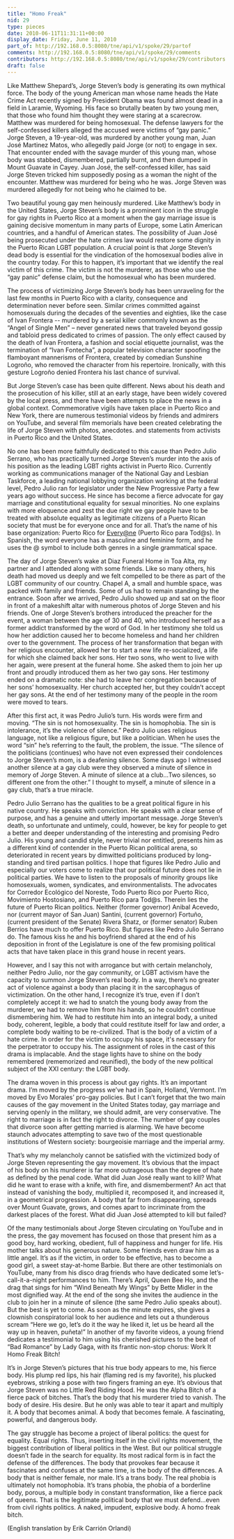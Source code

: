 ```yaml
---
title: "Homo Freak"
nid: 29
type: pieces
date: 2010-06-11T11:31:11+00:00
display_date: Friday, June 11, 2010
part_of: http://192.168.0.5:8080/tne/api/v1/spoke/29/partof
comments: http://192.168.0.5:8080/tne/api/v1/spoke/29/comments
contributors: http://192.168.0.5:8080/tne/api/v1/spoke/29/contributors
draft: false
---
```


 Like Matthew Shepard’s, Jorge Steven’s body is generating its own mythical force. The body of the young American man whose name heads the Hate Crime Act recently signed by President Obama was found almost dead in a field in Laramie, Wyoming. His face so brutally beaten by two young men, that those who found him thought they were staring at a scarecrow. Matthew was murdered for being homosexual. The defense lawyers for the self-confessed killers alleged the accused were victims of “gay panic.” Jorge Steven, a 19-year-old, was murdered by another young man, Juan José Martinez Matos, who allegedly paid Jorge (or not) to engage in sex. That encounter ended with the savage murder of this young man, whose body was stabbed, dismembered, partially burnt, and then dumped in Mount Guavate in Cayey. Juan José, the self-confessed killer, has said Jorge Steven tricked him supposedly posing as a woman the night of the encounter. Matthew was murdered for being who he was. Jorge Steven was murdered allegedly for not being who he claimed to be.

<span>Two beautiful young gay men heinously murdered. Like Matthew’s body in the United States, Jorge Steven’s body is a prominent icon in the struggle for gay rights in Puerto Rico at a moment when the gay marriage issue is gaining decisive momentum in many parts of Europe, some Latin American countries, and a handful of American states. The possibility of Juan José being prosecuted under the hate crimes law would restore some dignity in the Puerto Rican LGBT population. A crucial point is that Jorge Steven’s dead body is essential for the vindication of the homosexual bodies alive in the country today. For this to happen, it’s important that we identify the real victim of this crime. The victim is not the murderer, as those who use the “gay panic” defense claim, but the homosexual who has been murdered. </span>

<span>The process of victimizing Jorge Steven’s body has been unraveling for the last few months in Puerto Rico with a clarity, consequence and determination never before seen. Similar crimes committed against homosexuals during the decades of the seventies and eighties, like the case of Ivan Frontera -- murdered by a serial killer commonly known as the “Angel of Single Men” – never generated news that traveled beyond gossip and tabloid press dedicated to crimes of passion. The only effect caused by the death of Ivan Frontera, a fashion and social etiquette journalist, was the termination of “Ivan Fontecha”, a popular television character spoofing the flamboyant mannerisms of Frontera, created by comedian Sunshine Logroño, who removed the character from his repertoire. Ironically, with this gesture Logroño denied Frontera his last chance of survival.</span>

<span>But Jorge Steven’s case has been quite different. News about his death and the prosecution of his killer, still at an early stage, have been widely covered by the local press, and there have been attempts to place the news in a global context. Commemorative vigils have taken place in Puerto Rico and New York, there are numerous testimonial videos by friends and admirers on YouTube, and several film memorials have been created celebrating the life of Jorge Steven with photos, anecdotes. and statements from activists in Puerto Rico and the United States.</span>

<span>No one has been more faithfully dedicated to this cause than Pedro Julio Serrano, who has practically turned Jorge Steven’s murder into the axis of his position as the leading LGBT rights activist in Puerto Rico. Currently working as communications manager of the National Gay and Lesbian Taskforce, a leading national lobbying organization working at the federal level, Pedro Julio ran for legislator under the New Progressive Party a few years ago without success. He since has become a fierce advocate for gay marriage and constitutional equality for sexual minorities. No one explains with more eloquence and zest the due right we gay people have to be treated with absolute equality as legitimate citizens of a Puerto Rican society that must be for everyone once and for all. That’s the name of his base organization: Puerto Rico for [Every@ne](mailto:Every@ne) (Puerto Rico para Tod@s). In Spanish, the word everyone has a masculine and feminine form, and he uses the @ symbol to include both genres in a single grammatical space.</span>

<span>The day of Jorge Steven’s wake at Diaz Funeral Home in Toa Alta, my partner and I attended along with some friends. Like so many others, his death had moved us deeply and we felt compelled to be there as part of the LGBT community of our country. Chapel A, a small and humble space, was packed with family and friends. Some of us had to remain standing by the entrance. Soon after we arrived, Pedro Julio showed up and sat on the floor in front of a makeshift altar with numerous photos of Jorge Steven and his friends. One of Jorge Steven’s brothers introduced the preacher for the event, a woman between the age of 30 and 40, who introduced herself as a former addict transformed by the word of God. In her testimony she told us how her addiction caused her to become homeless and hand her children over to the government. The process of her transformation that began with her religious encounter, allowed her to start a new life re-socialized, a life for which she claimed back her sons. Her two sons, who went to live with her again, were present at the funeral home. She asked them to join her up front and proudly introduced them as her two gay sons. Her testimony ended on a dramatic note: she had to leave her congregation because of her sons’ homosexuality. Her church accepted her, but they couldn’t accept her gay sons. At the end of her testimony many of the people in the room were moved to tears.</span>

<span>After this first act, it was Pedro Julio’s turn. His words were firm and moving. “The sin is not homosexuality. The sin is homophobia. The sin is intolerance, it’s the violence of silence.” Pedro Julio uses religious language, not like a religious figure, but like a politician. When he uses the word “sin” he’s referring to the fault, the problem, the issue. “The silence of the politicians (continues) who have not even expressed their condolences to Jorge Steven’s mom, is a deafening silence. Some days ago I witnessed another silence at a gay club were they observed a minute of silence in memory of Jorge Steven. A minute of silence at a club…Two silences, so different one from the other.” I thought to myself, a minute of silence in a gay club, that’s a true miracle. </span>

<span>Pedro Julio Serrano has the qualities to be a great political figure in his native country. He speaks with conviction. He speaks with a clear sense of purpose, and has a genuine and utterly important message. Jorge Steven’s death, so unfortunate and untimely, could, however, be key for people to get a better and deeper understanding of the interesting and promising Pedro Julio. His young and candid style, never trivial nor entitled, presents him as a different kind of contender in the Puerto Rican political arena, so deteriorated in recent years by dimwitted politicians produced by long-standing and tired partisan politics. I hope that figures like Pedro Julio and especially our voters come to realize that our political future does not lie in political parties. We have to listen to the proposals of minority groups like homosexuals, women, syndicates, and environmentalists. The advocates for Corredor Ecológico del Noreste, Todo Puerto Rico por Puerto Rico, Movimiento Hostosiano, and Puerto Rico para Tod@s. Therein lies the future of Puerto Rican politics. Neither (former governor) Anibal Acevedo, nor (current mayor of San Juan) Santini, (current governor) Fortuño, (current president of the Senate) Rivera Shatz, or (former senator) Ruben Berrios have much to offer Puerto Rico. But figures like Pedro Julio Serrano do. The famous kiss he and his boyfriend shared at the end of his deposition in front of the Legislature is one of the few promising political acts that have taken place in this grand house in recent years.</span>

<span>However, and I say this not with arrogance but with certain melancholy, neither Pedro Julio, nor the gay community, or LGBT activism have the capacity to summon Jorge Steven’s real body. In a way, there’s no greater act of violence against a body than placing it in the sarcophagus of victimization. On the other hand, I recognize it’s true, even if I don’t completely accept it: we had to snatch the young body away from the murderer, we had to remove him from his hands, so he couldn’t continue dismembering him. We had to restitute him into an integral body, a united body, coherent, legible, a body that could restitute itself for law and order, a complete body waiting to be re-civilized. That is the body of a victim of a hate crime. In order for the victim to occupy his space, it's necessary for the perpetrator to occupy his. The assignment of roles in the cast of this drama is implacable. And the stage lights have to shine on the body remembered (rememorized and reunified), the body of the new political subject of the XXI century: the LGBT body.</span>

<span>The drama woven in this process is about gay rights. It’s an important drama. I’m moved by the progress we’ve had in Spain, Holland, Vermont. I’m moved by Evo Morales’ pro-gay policies. But I can’t forget that the two main causes of the gay movement in the United States today, gay marriage and serving openly in the military, we should admit, are very conservative. The right to marriage is in fact the right to divorce. The number of gay couples that divorce soon after getting married is alarming. We have become staunch advocates attempting to save two of the most questionable institutions of Western society: bourgeoisie marriage and the imperial army. </span>

<span>That’s why my melancholy cannot be satisfied with the victimized body of Jorge Steven representing the gay movement. It’s obvious that the impact of his body on his murderer is far more outrageous than the degree of hate as defined by the penal code. What did Juan José really want to kill? What did he want to erase with a knife, with fire, and dismemberment? An act that instead of vanishing the body, multiplied it, recomposed it, and increased it, in a geometrical progression. A body that far from disappearing, spreads over Mount Guavate, grows, and comes apart to incriminate from the darkest places of the forest. What did Juan José attempted to kill but failed?</span>

<span>Of the many testimonials about Jorge Steven circulating on YouTube and in the press, the gay movement has focused on those that present him as a good boy, hard working, obedient, full of happiness and hunger for life. His mother talks about his generous nature. Some friends even draw him as a little angel. It’s as if the victim, in order to be effective, has to become a good girl, a sweet stay-at-home Barbie. But there are other testimonials on YouTube, many from his disco drag friends who have dedicated some let’s-call-it-a-night performances to him. There’s April, Queen Bee Ho, and the drag that sings for him “Wind Beneath My Wings” by Bette Midler in the most dignified way. At the end of the song she invites the audience in the club to join her in a minute of silence (the same Pedro Julio speaks about). But the best is yet to come. As soon as the minute expires, she gives a clownish conspiratorial look to her audience and lets out a thunderous scream “Here we go, let’s do it the way he liked it, let us be heard all the way up in heaven, puñeta!” In another of my favorite videos, a young friend dedicates a testimonial to him using his cherished pictures to the beat of “Bad Romance” by Lady Gaga, with its frantic non-stop chorus: Work It Homo Freak Bitch! </span>

<span>It’s in Jorge Steven’s pictures that his true body appears to me, his fierce body. His plump red lips, his hair (flaming red is my favorite), his plucked eyebrows, striking a pose with two fingers framing an eye. It’s obvious that Jorge Steven was no Little Red Riding Hood. He was the Alpha Bitch of a fierce pack of bitches. That’s the body that his murderer tried to vanish. The body of desire. His desire. But he only was able to tear it apart and multiply it. A body that becomes animal. A body that becomes female. A fascinating, powerful, and dangerous body</span><span>.</span>

<span>The gay struggle has become a project of liberal politics: the quest for equality. Equal rights. Thus, inserting itself in the civil rights movement, the biggest contribution of liberal politics in the West. But our political struggle doesn’t fade in the search for equality. Its most radical form is in fact the defense of the differences. The body that provokes fear because it fascinates and confuses at the same time, is the body of the differences. A body that is neither female, nor male. It’s a trans body. The real phobia is ultimately not homophobia. It’s trans phobia, the phobia of a borderline body, porous, a multiple body in constant transformation, like a fierce pack of queens. That is the legitimate political body that we must defend…even from civil rights politics. A naked, impudent, explosive body. A homo freak bitch. </span>

<span>(English translation by Erik Carrión Orlandi)</span>
